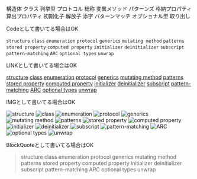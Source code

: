 構造体
クラス
列挙型
プロトコル
総称
変異メソッド
パターンズ
格納プロパティ
算出プロパティ
初期化子
解放子
添字
パターンマッチ
オプショナル型
取り出し

Codeとして書いてる場合はOK

`structure`
`class`
`enumeration`
`protocol`
`generics`
`mutating method`
`patterns`
`stored property`
`computed property`
`initializer`
`deinitializer`
`subscript`
`pattern-matching`
`ARC`
`optional types`
`unwrap`


LINKとして書いてる場合はOK

[structure](http://example.com)
[class](http://example.com)
[enumeration](http://example.com)
[protocol](http://example.com)
[generics](http://example.com)
[mutating method](http://example.com)
[patterns](http://example.com)
[stored property](http://example.com)
[computed property](http://example.com)
[initializer](http://example.com)
[deinitializer](http://example.com)
[subscript](http://example.com)
[pattern-matching](http://example.com)
[ARC](http://example.com)
[optional types](http://example.com)
[unwrap](http://example.com)

IMGとして書いてる場合はOK

![structure](http://example.com)
![class](http://example.com)
![enumeration](http://example.com)
![protocol](http://example.com)
![generics](http://example.com)
![mutating method](http://example.com)
![patterns](http://example.com)
![stored property](http://example.com)
![computed property](http://example.com)
![initializer](http://example.com)
![deinitializer](http://example.com)
![subscript](http://example.com)
![pattern-matching](http://example.com)
![ARC](http://example.com)
![optional types](http://example.com)
![unwrap](http://example.com)

BlockQuoteとして書いてる場合はOK

> structure
> class
> enumeration
> protocol
> generics
> mutating method
> patterns
> stored property
> computed property
> initializer
> deinitializer
> subscript
> pattern-matching
> ARC
> optional types
> unwrap
